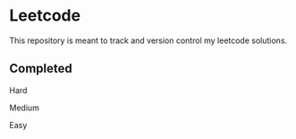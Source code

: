 # Leetcode

This repository is meant to track and version control my leetcode solutions. 

## Completed

Hard

Medium

Easy
